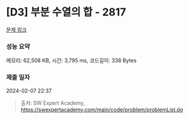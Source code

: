 # [D3] 부분 수열의 합 - 2817 

[문제 링크](https://swexpertacademy.com/main/code/problem/problemDetail.do?contestProbId=AV7IzvG6EksDFAXB) 

### 성능 요약

메모리: 62,508 KB, 시간: 3,795 ms, 코드길이: 338 Bytes

### 제출 일자

2024-02-07 22:37



> 출처: SW Expert Academy, https://swexpertacademy.com/main/code/problem/problemList.do